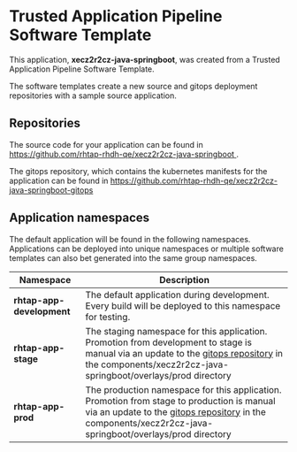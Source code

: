 # Trusted Application Pipeline Software Template

This application, **xecz2r2cz-java-springboot**, was created from a Trusted Application Pipeline Software Template.

The software templates create a new source and gitops deployment repositories with a sample source application. 

## Repositories

The source code for your application can be found in [https://github.com/rhtap-rhdh-qe/xecz2r2cz-java-springboot ](https://github.com/rhtap-rhdh-qe/xecz2r2cz-java-springboot ).
 
The gitops repository, which contains the kubernetes manifests for the application can be found in 
[https://github.com/rhtap-rhdh-qe/xecz2r2cz-java-springboot-gitops ](https://github.com/rhtap-rhdh-qe/xecz2r2cz-java-springboot-gitops ) 

## Application namespaces 

The default application will be found in the following namespaces. Applications can be deployed into unique namespaces or multiple software templates can also bet generated into the same group namespaces.  

|  Namespace   |  Description   |  
| -------- | -------- |   
| **rhtap-app-development** | The default application during development. Every build will be deployed to this namespace for testing. | 
| **rhtap-app-stage** | The staging namespace for this application. Promotion from development to stage is manual via an update to the [gitops repository](https://github.com/rhtap-rhdh-qe/xecz2r2cz-java-springboot-gitops ) in the components/xecz2r2cz-java-springboot/overlays/prod directory |  
| **rhtap-app-prod** | The production namespace for this application. Promotion from stage to production is manual via an update to the [gitops repository](https://github.com/rhtap-rhdh-qe/xecz2r2cz-java-springboot-gitops ) in the components/xecz2r2cz-java-springboot/overlays/prod directory | 